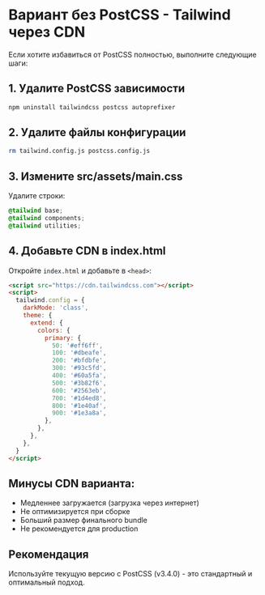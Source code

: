 # Вариант без PostCSS - Tailwind через CDN

Если хотите избавиться от PostCSS полностью, выполните следующие шаги:

## 1. Удалите PostCSS зависимости

```bash
npm uninstall tailwindcss postcss autoprefixer
```

## 2. Удалите файлы конфигурации

```bash
rm tailwind.config.js postcss.config.js
```

## 3. Измените src/assets/main.css

Удалите строки:

```css
@tailwind base;
@tailwind components;
@tailwind utilities;
```

## 4. Добавьте CDN в index.html

Откройте `index.html` и добавьте в `<head>`:

```html
<script src="https://cdn.tailwindcss.com"></script>
<script>
  tailwind.config = {
    darkMode: 'class',
    theme: {
      extend: {
        colors: {
          primary: {
            50: '#eff6ff',
            100: '#dbeafe',
            200: '#bfdbfe',
            300: '#93c5fd',
            400: '#60a5fa',
            500: '#3b82f6',
            600: '#2563eb',
            700: '#1d4ed8',
            800: '#1e40af',
            900: '#1e3a8a',
          },
        },
      },
    },
  }
</script>
```

## Минусы CDN варианта:

- Медленнее загружается (загрузка через интернет)
- Не оптимизируется при сборке
- Больший размер финального bundle
- Не рекомендуется для production

## Рекомендация

Используйте текущую версию с PostCSS (v3.4.0) - это стандартный и оптимальный подход.
